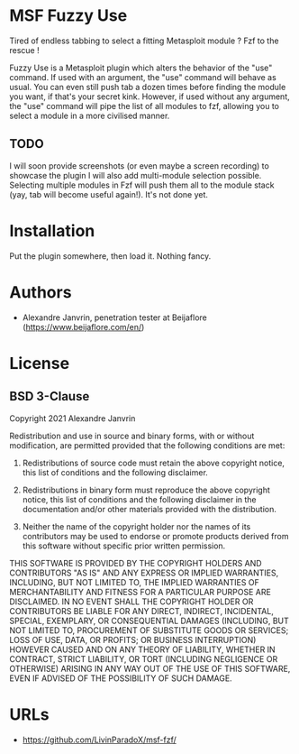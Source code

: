 # MSF Fuzzy Use

Tired of endless tabbing to select a fitting Metasploit module ? Fzf to the rescue !

Fuzzy Use is a Metasploit plugin which alters the behavior of the "use" command.
If used with an argument, the "use" command will behave as usual. You can even still push tab a dozen times before finding the module you want, if that's your secret kink.
However, if used without any argument, the "use" command will pipe the list of all modules to fzf, allowing you to select a module in a more civilised manner.

## TODO

I will soon provide screenshots (or even maybe a screen recording) to showcase the plugin
I will also add multi-module selection possible. Selecting multiple modules in Fzf will push them all to the module stack (yay, tab will become useful again!). It's not done yet.

# Installation

Put the plugin somewhere, then load it. Nothing fancy.

# Authors

* Alexandre Janvrin, penetration tester at Beijaflore (https://www.beijaflore.com/en/)

# License

## BSD 3-Clause

Copyright 2021 Alexandre Janvrin

Redistribution and use in source and binary forms, with or without modification, are permitted provided that the following conditions are met:

1. Redistributions of source code must retain the above copyright notice, this list of conditions and the following disclaimer.

2. Redistributions in binary form must reproduce the above copyright notice, this list of conditions and the following disclaimer in the documentation and/or other materials provided with the distribution.

3. Neither the name of the copyright holder nor the names of its contributors may be used to endorse or promote products derived from this software without specific prior written permission.

THIS SOFTWARE IS PROVIDED BY THE COPYRIGHT HOLDERS AND CONTRIBUTORS "AS IS" AND ANY EXPRESS OR IMPLIED WARRANTIES, INCLUDING, BUT NOT LIMITED TO, THE IMPLIED WARRANTIES OF MERCHANTABILITY AND FITNESS FOR A PARTICULAR PURPOSE ARE DISCLAIMED. IN NO EVENT SHALL THE COPYRIGHT HOLDER OR CONTRIBUTORS BE LIABLE FOR ANY DIRECT, INDIRECT, INCIDENTAL, SPECIAL, EXEMPLARY, OR CONSEQUENTIAL DAMAGES (INCLUDING, BUT NOT LIMITED TO, PROCUREMENT OF SUBSTITUTE GOODS OR SERVICES; LOSS OF USE, DATA, OR PROFITS; OR BUSINESS INTERRUPTION) HOWEVER CAUSED AND ON ANY THEORY OF LIABILITY, WHETHER IN CONTRACT, STRICT LIABILITY, OR TORT (INCLUDING NEGLIGENCE OR OTHERWISE) ARISING IN ANY WAY OUT OF THE USE OF THIS SOFTWARE, EVEN IF ADVISED OF THE POSSIBILITY OF SUCH DAMAGE.

# URLs

* https://github.com/LivinParadoX/msf-fzf/
